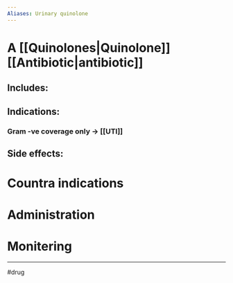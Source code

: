 ```yaml
---
Aliases: Urinary quinolone
---
```

# A [[Quinolones|Quinolone]] [[Antibiotic|antibiotic]]
## Includes:
## Indications:
### Gram -ve coverage only -> [[UTI]]
## Side effects:
# Countra indications
# Administration 
# Monitering 

---
#drug 